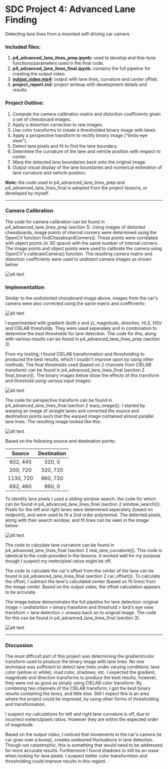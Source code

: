 # SDC Project 4: Advanced Lane Finding

Detecting lane lines from a mounted self-driving car camera

### Included files:
  1. **p4_advanced_lane_lines_prep.ipynb:** used to develop and fine-tune functions/parameters used in the final code.
  2. **p4_advanced_lane_lines_final.ipynb:** contains the full pipeline for creating the output video.
  3. **[output_video.mp4](./output_video.mp4):** output with lane lines, curvature and center offset.
  4. **project_report.md:** project writeup with development details and results.
  
### Project Outline:
1. Compute the camera calibration matrix and distortion coefficients given a set of chessboard images.
2. Apply a distortion correction to raw images.
3. Use color transforms to create a thresholded binary image with lanes.
4. Apply a perspective transform to rectify binary image ("birds-eye view").
5. Detect lane pixels and fit to find the lane boundary.
6. Determine the curvature of the lane and vehicle position with respect to center.
7. Warp the detected lane boundaries back onto the original image.
8. Output visual display of the lane boundaries and numerical estimation of lane curvature and vehicle position.
  
**Note:** the code used in p4_advanced_lane_lines_prep and p4_advanced_lane_lines_final is adopted from the project lessons, or developed by myself.

[//]: # (Image References)

[image1]: ./output_images/01_undistort.png "Undistorted"
[image2]: ./output_images/01_undistort2.png "Undistorted"
[image3]: ./output_images/02_binary.png "Binary"
[image4]: ./output_images/03_warped.png "Warped"
[image5]: ./output_images/04_window_search.png "Window Search"
[image6]: ./output_images/05_lanes.png "Detected Lanes"
[image7]: ./output_images/06_output.png "Unwarped Output"
[image8]: ./output_images/07_final_test.png "Final Pipeline Test"

---

### Camera Calibration

The code for camera calibration can be found in p4_advanced_lane_lines_prep (section 1). Using images of distorted chessboards, image points of internal corners were determined using the OpenCV function findChessboardCorners(). These points were correlated with object points (in 3D space) with the same number of internal corners. The image points and object points were used to calibrate the camera using OpenCV's calibrateCamera() function. The resulting camera matrix and distortion coefficients were used to undistort camera images as shown below:

![alt text][image1]

### Implementation

Similar to the undistorted chessboard image above, images from the car's camera were also corrected using the same matrix and coefficients:

![alt text][image2]

I experimented with gradient (both x and y), magnitude, direction, HLS, HSV and CIELAB thresholds. They were used seperately and in combination to determine the best thresholds for lane detection. The code for this, along with various results can be found in p4_advanced_lane_lines_prep (section 3).

From my testing, I found CIELAB transformation and thresholding to produced the best results, which I couldn't improve upon by using other methods. The final thresholds used (based on 2 channels from CIELAB transform) can be found in p4_advanced_lane_lines_final (section 2 final_binary()). The binary images below show the effects of this transform and threshold using various input images:

![alt text][image3]

The code for perspective transform can be found in p4_advanced_lane_lines_final (section 2 warp_image()). I started by warping an image of straight lanes and corrected the source and destination points such that the warped image contained almost parallel lane lines. The resulting image looked like this:
  
![alt text][image4]
  
Based on the following source and destination points:
  
| Source        | Destination   | 
|:-------------:|:-------------:| 
| 602, 445      | 320, 0        | 
| 200, 720      | 320, 720      |
| 1130, 720     | 960, 720      |
| 682, 460      | 960, 0        |
  
To identify lane pixels I used a sliding window search, the code for which can be found in p4_advanced_lane_lines_final (section 2 window_search()). Pixels for the left and right lanes were determined seperately (based on midpoint), and were used to fit a 2nd order polynomial. The detected pixels, along with their search window, and fit lines can be seen in the image below:

![alt text][image5]

The code to calculate lane curvature can be found in p4_advanced_lane_lines_final (section 2 real_lane_curvature()). This code is identical to the code provided in the lessons. It worked well for my purpose though I suspect my meter/pixel ratios might be off. 
  
The code to calculate the car's offset from the center of the lane can be found in p4_advanced_lane_lines_final (section 2 car_offset()). To calculate the offset, I subtract the lane's calculated center (based on fit lines) from the image center. Based on the output video, the offset calculation appears to be accurate.

The image below demonstrates the full pipeline for lane detection: original image > undistortion > binary transform and threshold > bird's eye view transform > lane detection > unwarp back on to original image. The code for this can be found in p4_advanced_lane_lines_final (section 3).

![alt text][image8]

---

### Discussion

The most difficult part of this project was determining the gradient/color transform used to produce the binary image with lane lines. No one technique was sufficient to detect lane lines under varying conditions: lane color (yellow or white), road color, shadows, etc. I expected the gradient, magnitude and direction transforms to produce the best results; however, they were not as good as simply using CIELAB color transform. By combining two channels of the CIELAB transform, I got the best binary results containing the lanes, and little else. Still I expect this is an area where the project could be improved, by using other forms of thresholding and transformation.

I suspect my calculations for left and right lane curvature is off, due to incorrect meters/pixels ratios. However they are within the expected order of magnitude.

Based on the output video, I noticed that movements in the car's camera (ie car goes over a bump), creates undesired fluctuations in lane detection. Though not catastrophic, this is something that would need to be addressed for more accurate results. Furthermore I found shadows to still be an issue when looking for lane pixels. I suspect better color transformtion and thresholding could improve results in this regard.
